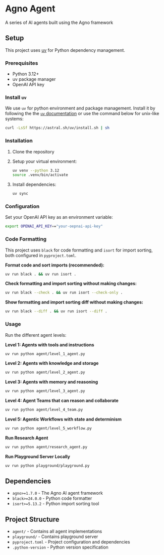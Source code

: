 # Agno Agent

A series of AI agents built using the Agno framework

## Setup

This project uses [uv](https://docs.astral.sh/uv/) for Python dependency management.

### Prerequisites

- Python 3.12+
- uv package manager
- OpenAI API key

### Install `uv`

We use `uv` for python environment and package management. Install it by following the the [`uv` documentation](https://docs.astral.sh/uv/#getting-started) or use the command below for unix-like systems:

```sh
curl -LsSf https://astral.sh/uv/install.sh | sh
```

### Installation

1. Clone the repository

2. Setup your virtual environment:
   ```bash
   uv venv --python 3.12
   source .venv/bin/activate
   ```

3. Install dependencies:
   ```bash
   uv sync
   ```

### Configuration

Set your OpenAI API key as an environment variable:

```bash
export OPENAI_API_KEY=="your-oepnai-api-key"
```

### Code Formatting

This project uses `black` for code formatting and `isort` for import sorting, both configured in `pyproject.toml`.

**Format code and sort imports (recommended):**
```bash
uv run black . && uv run isort .
```

**Check formatting and import sorting without making changes:**
```bash
uv run black --check . && uv run isort --check-only .
```

**Show formatting and import sorting diff without making changes:**
```bash
uv run black --diff . && uv run isort --diff .
```

### Usage

Run the different agent levels:

**Level 1: Agents with tools and instructions**
```bash
uv run python agent/level_1_agent.py
```

**Level 2: Agents with knowledge and storage**
```bash
uv run python agent/level_2_agent.py
```

**Level 3: Agents with memory and reasoning**
```bash
uv run python agent/level_3_agent.py
```

**Level 4: Agent Teams that can reason and collaborate**
```bash
uv run python agent/level_4_team.py
```

**Level 5: Agentic Workflows with state and determinism**
```bash
uv run python agent/level_5_workflow.py
```

**Run Research Agent**
```bash
uv run python agent/research_agent.py
```

**Run Playground Server Locally**
```bash
uv run python playground/playground.py
```

## Dependencies

- `agno>=1.7.0` - The Agno AI agent framework
- `black>=24.0.0` - Python code formatter
- `isort>=5.13.2` - Python import sorting tool

## Project Structure

- `agent/` - Contains all agent implementations
- `playground/` - Contains playground server
- `pyproject.toml` - Project configuration and dependencies
- `.python-version` - Python version specification 